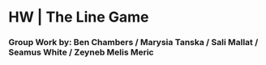 <h1>HW | The Line Game</h1>
<h3>Group Work by: Ben Chambers / Marysia Tanska / Sali Mallat / Seamus White / Zeyneb Melis Meric</h3>
